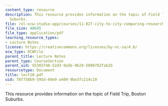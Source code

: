 ```yaml
---
content_type: resource
description: This resource provides information on the topic of Field Trip, Boston
  Suburbs.
file: /ol-ocw-studio-app/courses/11-027-city-to-city-comparing-researching-and-writing-about-cities-spring-2006/78f758b9595d60e9a4099be3fc214c10_lect10.pdf
file_size: 48645
file_type: application/pdf
learning_resource_types:
- Lecture Notes
license: https://creativecommons.org/licenses/by-nc-sa/4.0/
ocw_type: OCWFile
parent_title: Lecture Notes
parent_type: CourseSection
parent_uid: 55303748-52d3-9a5b-9b29-5090782fab2b
resourcetype: Document
title: lect10.pdf
uid: 78f758b9-595d-60e9-a409-9be3fc214c10
---
```

This resource provides information on the topic of Field Trip, Boston Suburbs.